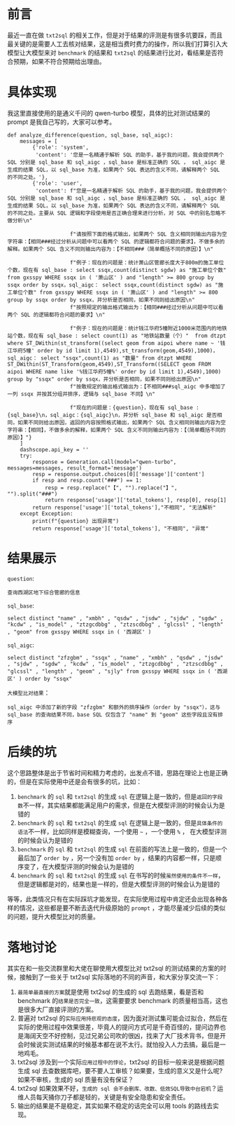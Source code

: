 # 前言
最近一直在做 `txt2sql` 的相关工作，但是对于结果的评测是有很多坑要踩，而且最关键的是需要人工去核对结果，这是相当费时费力的操作，所以我们打算引入大模型让大模型来对 `benchmark` 的结果和 `txt2sql` 的结果进行比对，看结果是否符合预期，如果不符合预期给出理由。

# 具体实现 

我这里直接使用的是通义千问的 qwen-turbo 模型，具体的比对测试结果的 prompt 是我自己写的，大家可以参考。

```
def analyze_difference(question, sql_base, sql_aigc):
    messages = [
        {'role': 'system',
         'content': '您是一名精通于解析 SQL 的助手，基于我的问题，我会提供两个 SQL 分别是 sql_base 和 sql_aigc ，sql_base 是标准正确的 SQL ， sql_aigc 是生成的结果 SQL，以 sql_base 为准，如果两个 SQL 表达的含义不同，请解释两个 SQL 的不同之处。'},
        {'role': 'user',
         'content': f"您是一名精通于解析 SQL 的助手，基于我的问题，我会提供两个 SQL 分别是 sql_base 和 sql_aigc ，sql_base 是标准正确的 SQL ， sql_aigc 是生成的结果 SQL，以 sql_base 为准，如果两个 SQL 表达的含义不同，请解释两个 SQL 的不同之处。主要从 SQL 逻辑和字段使用是否正确合理来进行分析，对 SQL 中的别名忽略不做分析\n"

                    f"请按照下面的格式输出，如果两个 SQL 含义相同则输出内容为空字符串：【相同###经过分析从问题中可以看两个 SQL 的逻辑都符合问题的要求】，不做多余的解释。如果两个 SQL 含义不同则输出内容为：【不相同###（简单概括不同的原因）】\n"

                    f"例子：现在的问题是：统计萧山区管廊长度大于800m的施工单位个数，现在有 sql_base : select ssqx,count(distinct sgdw) as "施工单位个数" from gxsspy WHERE ssqx in ( '萧山区' ) and "length" >= 800 group by ssqx order by ssqx，sql_aigc： select ssqx,count(distinct sgdw) as "施工单位个数" from gxsspy WHERE ssqx in ( '萧山区' ) and "length" >= 800 group by ssqx order by ssqx，并分析是否相同，如果不同则给出原因\n"
                    f"按照规定的输出格式输出为：【相同###经过分析从问题中可以看两个 SQL 的逻辑都符合问题的要求】\n"

                    f"例子：现在的问题是：统计钱江华府5幢附近1000米范围内的地铁站个数，现在有 sql_base : select count(1) as "地铁站数量（个）"  from dtzpt where ST_DWithin(st_transform((select geom from aipoi where name ~ '钱江华府5幢' order by id limit 1),4549),st_transform(geom,4549),1000)，sql_aigc： select "ssqx",count(1) as "数量" from dtzpt WHERE ST_DWithin(ST_Transform(geom,4549),ST_Transform((SELECT geom FROM aipoi WHERE name like '%钱江华府5幢%' order by id limit 1),4549),1000) group by "ssqx" order by ssqx，并分析是否相同，如果不同则给出原因\n"
                    f"按敢规定的输出格式输出为：【不相同###sql_aigc 中多增加了一列 ssqx 并按其分组并排序，逻辑与 sql_base 不同】\n"

                    f"现在的问题是：{question}，现在有 sql_base :{sql_base}\n，sql_aigc：{sql_aigc}\n，并分析 sql_base 和 sql_aigc 是否相同，如果不同则给出原因，返回的内容按照格式输出，如果两个 SQL 含义相同则输出内容为空字符串：【相同】，不做多余的解释，如果两个 SQL 含义不同则输出内容为：【（简单概括不同的原因）】"}
    ]
    dashscope.api_key = ''
    try:
        response = Generation.call(model="qwen-turbo", messages=messages, result_format='message')
        resp = response.output.choices[0]['message']['content']
        if resp and resp.count("###") == 1:
            resp = resp.replace("【", "").replace("】", "").split("###")
            return response['usage']['total_tokens'], resp[0], resp[1]
        return response['usage']['total_tokens'],"不相同", "无法解析"
    except Exception:
        print(f"{question} 出现异常")
        return response['usage']['total_tokens'], "不相同", "异常"
```

# 结果展示

`question`:
```
查询西湖区地下综合管廊的信息
```
`sql_base`: 
```
select distinct "name" , "xmbh" , "qsdw" , "jsdw" , "sjdw" , "sgdw" , "kcdw" , "is_model" , "ztzgcdbbg" , "ztzscdbbg" , "glcssl" , "length" , "geom" from gxsspy WHERE ssqx in ( '西湖区' )
```

`sql_aigc`:
```
select distinct "zfzgbm" , "ssqx" , "name" , "xmbh" , "qsdw" , "jsdw" , "sjdw" , "sgdw" , "kcdw" , "is_model" , "ztzgcdbbg" , "ztzscdbbg" , "glcssl" , "length" , "geom" , "sjly" from gxsspy WHERE ssqx in ( '西湖区' ) order by "ssqx"
```

`大模型比对结果`：
```
sql_aigc 中添加了新的字段 "zfzgbm" 和额外的排序操作（order by "ssqx"），这与 sql_base 的查询结果不同，base SQL 仅包含了 "name" 到 "geom" 这些字段且没有排序
```

# 后续的坑

这个思路整体是出于节省时间和精力考虑的，出发点不错，思路在理论上也是正确的，但是在实际使用中还是会有很多的坑，比如：

1. `benchmark` 的 `sql` 和 `txt2sql` 的生成 `sql` 在逻辑上是一致的，但是`返回的字段数`不一样，其实结果都能满足用户的需求，但是在大模型评测的时候会认为是错的
2. `benchmark` 的 `sql` 和 `txt2sql` 的生成 `sql` 在逻辑上是一致的，但是`具体条件的语法`不一样，比如同样是模糊查询，一个使用 `~` ，一个使用 `%` ， 在大模型评测的时候会认为是错的
3. `benchmark` 的 `sql` 和 `txt2sql` 的生成 `sql` 在前面的写法上是一致的，但是一个最后加了 `order by` ，另一个没有加 `order by` ，结果的内容都一样，只是顺序变了，在大模型评测的时候会认为是错的
4. `benchmark` 的 `sql` 和 `txt2sql` 的生成 `sql` 在书写的时候`虽然使用的条件不一样`，但是逻辑都是对的，结果也是一样的，但是大模型评测的时候会认为是错的

等等，此类情况只有在实际踩坑才能发现，在实际使用过程中肯定还会出现各种各样的情况，这些都是要不断去迭代升级原始的 `prompt` ，才能尽量减少后续的类似的问题，提升大模型比对的质量。

# 落地讨论

其实在和一些交流群里和大佬在聊使用大模型比对 txt2sql 的测试结果的方案的时候，接触到了一些关于 txt2sql 实际落地的不同的声音，和大家分享交流一下：

1. `最简单最直接的方案`就是使用 txt2sql 的生成的 sql 去跑结果，看是否和 benchmark 的`结果是否完全一致`，这需要要求 benchmark 的质量相当高，这也是很多大厂直接评测的方案。
2. 普遍对 txt2sql 的`实际应用持悲观的态度`，因为面对测试集可能会过拟合，然后在实际的使用过程中效果很差，毕竟人的提问方式可是千奇百怪的，提问边界也是海阔天空不好控制，见过兄弟公司吹的很凶，找来了大厂技术背书，但是开会时候说实测试结果的时候基本都在说不太行。就怕投入人力去搞，最后是一地鸡毛。
3. txt2sql 涉及到一个实际`应用过程中的悖论`，txt2sql 的目标一般来说是根据问题生成 sql 去查数据库吧，要不要人工审核？如果要，生成的意义又是什么呢?如果不审核，生成的 sql 质量有没有保证？
4. txt2sql 如果效果不好，`生成的 sql 会不会删库、改数、低效SQL导致中台宕机`？运维人员每天捅你刀子都是轻的，关键是有安全隐患和安全责任。
5. 输出的结果是不是稳定，其实如果不稳定的话完全可以用 tools 的路线去实现。
